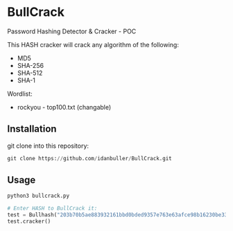 # BullCrack

Password Hashing Detector & Cracker - POC

This HASH cracker will crack any algorithm of the following:
* MD5
* SHA-256
* SHA-512
* SHA-1

Wordlist:
* rockyou - top100.txt (changable)

## Installation

git clone into this repository:

```python
git clone https://github.com/idanbuller/BullCrack.git
```

## Usage

```python
python3 bullcrack.py

# Enter HASH to BullCrack it:
test = Bullhash("203b70b5ae883932161bbd0bded9357e763e63afce98b16230be33f0b94c2cc5")
test.cracker()
```
